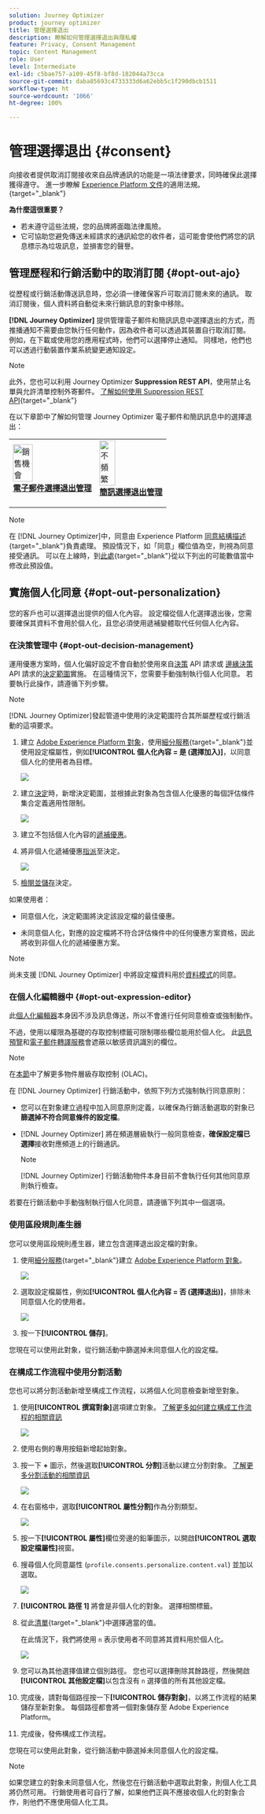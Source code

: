 ```yaml
---
solution: Journey Optimizer
product: journey optimizer
title: 管理選擇退出
description: 瞭解如何管理選擇退出與隱私權
feature: Privacy, Consent Management
topic: Content Management
role: User
level: Intermediate
exl-id: c5bae757-a109-45f8-bf8d-182044a73cca
source-git-commit: daba85693c4733333d6a62ebb5c1f290dbcb1511
workflow-type: ht
source-wordcount: '1066'
ht-degree: 100%

---
```


# 管理選擇退出 {#consent}

向接收者提供取消訂閱接收來自品牌通訊的功能是一項法律要求，同時確保此選擇獲得遵守。 進一步瞭解 [Experience Platform 文件](https://experienceleague.adobe.com/docs/experience-platform/privacy/regulations/overview.html?lang=zh-Hant#regulations)的適用法規。{target="_blank"}

**為什麼這很重要？**

* 若未遵守這些法規，您的品牌將面臨法律風險。
* 它可協助您避免傳送未經請求的通訊給您的收件者，這可能會使他們將您的訊息標示為垃圾訊息，並損害您的聲譽。

## 管理歷程和行銷活動中的取消訂閱 {#opt-out-ajo}

從歷程或行銷活動傳送訊息時，您必須一律確保客戶可取消訂閱未來的通訊。 取消訂閱後，個人資料將自動從未來行銷訊息的對象中移除。

**[!DNL Journey Optimizer]** 提供管理電子郵件和簡訊訊息中選擇退出的方式，而推播通知不需要由您執行任何動作，因為收件者可以透過其裝置自行取消訂閱。 例如，在下載或使用您的應用程式時，他們可以選擇停止通知。 同樣地，他們也可以透過行動裝置作業系統變更通知設定。

>[!NOTE]
>
>此外，您也可以利用 Journey Optimizer **Suppression REST API**，使用禁止名單與允許清單控制外寄郵件。 [了解如何使用 Suppression REST API](https://developer.adobe.com/journey-optimizer-apis/references/suppression/){target="_blank"}


在以下章節中了解如何管理 Journey Optimizer 電子郵件和簡訊訊息中的選擇退出：

<table style="table-layout:fixed"><tr style="border: 0;">
<td>
<a href="../email/email-opt-out.md">
<img alt="銷售機會" src="../assets/do-not-localize/privacy-email-optout.jpeg" width="50%">
</a>
<div><a href="../email/email-opt-out.md"><strong>電子郵件選擇退出管理</strong>
</div>
<p>
</td>
<td>
<a href="../sms/sms-opt-out.md">
<img alt="不頻繁" src="../assets/do-not-localize/privacy-sms-opt-out.jpeg" width="50%">
</a>
<div>
<a href="../sms/sms-opt-out.md"><strong>簡訊選擇退出管理</strong></a>
</div>
<p></td>
</tr></table>

>[!NOTE]
>
>在 [!DNL Journey Optimizer]中，同意由 Experience Platform [同意結構描述](https://experienceleague.adobe.com/docs/experience-platform/xdm/field-groups/profile/consents.html?lang=zh-Hant){target="_blank"}負責處理。 預設情況下，如「同意」欄位值為空，則視為同意接受通訊。 可以在上線時，到[此處](https://experienceleague.adobe.com/docs/experience-platform/xdm/data-types/consents.html?lang=zh-Hant#choice-values){target="_blank"}從以下列出的可能數值當中修改此預設值。

## 實施個人化同意 {#opt-out-personalization}

您的客戶也可以選擇退出提供的個人化內容。 設定檔從個人化選擇退出後，您需要確保其資料不會用於個人化，且您必須使用遞補變體取代任何個人化內容。

### 在決策管理中 {#opt-out-decision-management}

運用優惠方案時，個人化偏好設定不會自動於使用來自[決策](../offers/api-reference/offer-delivery-api/decisioning-api.md) API 請求或 [邊緣決策](../offers/api-reference/offer-delivery-api/edge-decisioning-api.md) API 請求的[決定範圍](../offers/offer-activities/create-offer-activities.md#add-decision-scopes)實施。 在這種情況下，您需要手動強制執行個人化同意。 若要執行此操作，請遵循下列步驟。

>[!NOTE]
>
>[!DNL Journey Optimizer]發起管道中使用的決定範圍符合其所屬歷程或行銷活動的這項要求。

1. 建立 [Adobe Experience Platform 對象](../audience/access-audiences.md)，使用[細分服務](https://experienceleague.adobe.com/docs/experience-platform/segmentation/ui/overview.html?lang=zh-Hant){target="_blank"}並使用設定檔屬性，例如&#x200B;**[!UICONTROL 個人化內容 = 是 (選擇加入)]**，以同意個人化的使用者為目標。

   ![](assets/perso-consent-od-audience.png)

1. 建立[決定](../offers/offer-activities/create-offer-activities.md)時，新增決定範圍，並根據此對象為包含個人化優惠的每個評估條件集合定義適用性限制。

   ![](assets/perso-consent-od-audience-decision.png)

1. 建立不包括個人化內容的[遞補優惠](../offers/offer-library/creating-fallback-offers.md)。

1. 將非個人化遞補優惠[指派](../offers/offer-activities/create-offer-activities.md#add-fallback)至決定。

   ![](assets/perso-consent-od-audience-fallback.png)

1. [檢閱並儲存](../offers/offer-activities/create-offer-activities.md#review)決定。

如果使用者：

* 同意個人化，決定範圍將決定該設定檔的最佳優惠。

* 未同意個人化，對應的設定檔將不符合評估條件中的任何優惠方案資格，因此將收到非個人化的遞補優惠方案。

>[!NOTE]
>
>尚未支援 [!DNL Journey Optimizer] 中將設定檔資料用於[資料模式](../offers/ranking/ai-models.md)的同意。

### 在個人化編輯器中 {#opt-out-expression-editor}

此[個人化編輯器](../personalization/personalization-build-expressions.md)本身因不涉及訊息傳送，所以不會進行任何同意檢查或強制動作。

不過，使用以權限為基礎的存取控制標籤可限制哪些欄位能用於個人化。 此[訊息預覽](../content-management/preview.md)和[電子郵件轉譯服務](../content-management/rendering.md)會遮蔽以敏感資訊識別的欄位。

>[!NOTE]
>
>在[本節](../administration/object-based-access.md)中了解更多物件層級存取控制 (OLAC)。

在 [!DNL Journey Optimizer] 行銷活動中，依照下列方式強制執行同意原則：

* 您可以在對象建立過程中加入同意原則定義，以確保為行銷活動選取的對象已&#x200B;**篩選掉不符合同意條件的設定檔**。 

* [!DNL Journey Optimizer] 將在頻道層級執行一般同意檢查，**確保設定檔已選擇**&#x200B;接收對應頻道上的行銷通訊。

  >[!NOTE]
  >
  >[!DNL Journey Optimizer] 行銷活動物件本身目前不會執行任何其他同意原則執行檢查。

若要在行銷活動中手動強制執行個人化同意，請遵循下列其中一個選項。

### 使用區段規則產生器

您可以使用區段規則產生器，建立包含選擇退出設定檔的對象。

1. 使用[細分服務](https://experienceleague.adobe.com/docs/experience-platform/segmentation/ui/overview.html?lang=zh-Hant){target="_blank"}建立 [Adobe Experience Platform 對象](../audience/access-audiences.md)。

   ![](assets/perso-consent-audience-build-rule.png)

1. 選取設定檔屬性，例如&#x200B;**[!UICONTROL 個人化內容 = 否 (選擇退出)]**，排除未同意個人化的使用者。

   ![](assets/perso-consent-audience-no.png)

1. 按一下&#x200B;**[!UICONTROL 儲存]**。

您現在可以使用此對象，從行銷活動中篩選掉未同意個人化的設定檔。

### 在構成工作流程中使用分割活動

您也可以將分割活動新增至構成工作流程，以將個人化同意檢查新增至對象。

1. 使用&#x200B;**[!UICONTROL 撰寫對象]**&#x200B;選項建立對象。 [了解更多如何建立構成工作流程的相關資訊](../audience/create-compositions.md)

   ![](assets/perso-consent-audience-compose.png)

1. 使用右側的專用按鈕新增起始對象。

1. 按一下 **+** 圖示，然後選取&#x200B;**[!UICONTROL 分割]**&#x200B;活動以建立分割對象。 [了解更多分割活動的相關資訊](../audience/composition-canvas.md#split)

   ![](assets/perso-consent-audience-split.png)

1. 在右窗格中，選取&#x200B;**[!UICONTROL 屬性分割]**&#x200B;作為分割類型。

   ![](assets/perso-consent-audience-attribute-split.png)

1. 按一下&#x200B;**[!UICONTROL 屬性]**&#x200B;欄位旁邊的鉛筆圖示，以開啟&#x200B;**[!UICONTROL 選取設定檔屬性]**&#x200B;視窗。

1. 搜尋個人化同意屬性 (`profile.consents.personalize.content.val`) 並加以選取。

   ![](assets/perso-consent-audience-consent-attribute.png)

1. **[!UICONTROL 路徑 1]** 將會是非個人化的對象。 選擇相關標籤。

1. 從此[清單](https://experienceleague.adobe.com/docs/experience-platform/xdm/data-types/consents.html?lang=zh-Hant#choice-values){target="_blank"}中選擇適當的值。

   在此情況下，我們將使用 `n` 表示使用者不同意將其資料用於個人化。

   ![](assets/perso-consent-audience-path-1-n.png)

1. 您可以為其他選擇值建立個別路徑。 您也可以選擇刪除其餘路徑，然後開啟&#x200B;**[!UICONTROL 其他設定檔]**&#x200B;以包含沒有 `n` 選擇值的所有其他設定檔。

1. 完成後，請對每個路徑按一下&#x200B;**[!UICONTROL 儲存對象]**，以將工作流程的結果儲存至新對象。 每個路徑都會將一個對象儲存至 Adobe Experience Platform。

1. 完成後，發佈構成工作流程。

您現在可以使用此對象，從行銷活動中篩選掉未同意個人化的設定檔。

>[!NOTE]
>
>如果您建立的對象未同意個人化，然後您在行銷活動中選取此對象，則個人化工具將仍然可用。 行銷使用者可自行了解，如果他們正與不應接收個人化的對象合作，則他們不應使用個人化工具。
